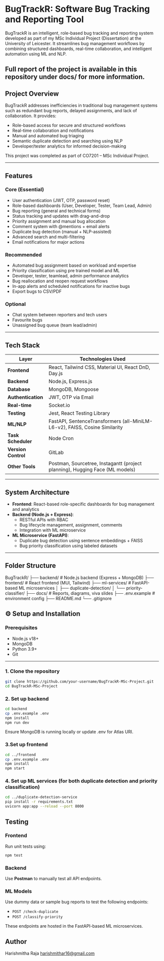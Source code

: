 # BugTrackR: Software Bug Tracking and Reporting Tool

BugTrackR is an intelligent, role-based bug tracking and reporting system developed as part of my MSc Individual Project (Dissertation) at the University of Leicester. It streamlines bug management workflows by combining structured dashboards, real-time collaboration, and intelligent automation using ML and NLP.

Full report of the project is available in this repository under docs/ for more information.
---

## Project Overview

BugTrackR addresses inefficiencies in traditional bug management systems such as redundant bug reports, delayed assignments, and lack of collaboration. It provides:

- Role-based access for secure and structured workflows
- Real-time collaboration and notifications
- Manual and automated bug triaging
- Semantic duplicate detection and searching using NLP
- Developer/tester analytics for informed decision-making

This project was completed as part of CO7201 – MSc Individual Project.

---

## Features

### Core (Essential)
- User authentication (JWT, OTP, password reset)
- Role-based dashboards (User, Developer, Tester, Team Lead, Admin)
- Bug reporting (general and technical forms)
- Status tracking and updates with drag-and-drop
- Priority assignment and manual bug allocation
- Comment system with @mentions + email alerts
- Duplicate bug detection (manual + NLP-assisted)
- Advanced search and multi-filtering
- Email notifications for major actions

### Recommended
- Automated bug assignment based on workload and expertise
- Priority classification using pre trained model and ML
- Developer, tester, teamlead, admin performance analytics
- Bug reallocation and reopen request workflows
- In-app alerts and scheduled notifications for inactive bugs
- Export bugs to CSV/PDF

### Optional
- Chat system between reporters and tech users
- Favourite bugs
- Unassigned bug queue (team lead/admin)

---

## Tech Stack

| Layer              | Technologies Used                                                                 |
|-------------------|-------------------------------------------------------------------------------------|
| **Frontend**       | React, Tailwind CSS, Material UI, React DnD, Day.js                                |
| **Backend**        | Node.js, Express.js                                                                |
| **Database**       | MongoDB, Mongoose                                                                  |
| **Authentication** | JWT, OTP via Email                                                                 |
| **Real-time**      | Socket.io                                                                          |
| **Testing**        | Jest, React Testing Library                                                        |
| **ML/NLP**         | FastAPI, SentenceTransformers (all-MiniLM-L6-v2), FAISS, Cosine Similarity         |
| **Task Scheduler** | Node Cron                                                                          |
| **Version Control**| GitLab                                                                             |
| **Other Tools**    | Postman, Sourcetree, Instagantt (project planning), Hugging Face (ML models)       |

---

## System Architecture

- **Frontend**: React-based role-specific dashboards for bug management and analytics
- **Backend (Node.js + Express)**:
  - RESTful APIs with RBAC
  - Bug lifecycle management, assignment, comments
  - Integration with ML microservice
- **ML Microservice (FastAPI)**:
  - Duplicate bug detection using sentence embeddings + FAISS
  - Bug priority classification using labeled datasets

---

## Folder Structure
BugTrackR/
├── backend/ # Node.js backend (Express + MongoDB)
├── frontend/ # React frontend (MUI, Tailwind)
├── ml-services/ # FastAPI-based ML microservices
│ ├── duplicate-detection/
│ └── priority-classifier/
├── docs/ # Reports, diagrams, viva slides
├── .env.example # environment config
├── README.md
└── .gitignore

## ⚙️ Setup and Installation

### Prerequisites
- Node.js v18+
- MongoDB
- Python 3.9+
- Git

---

### 1. Clone the repository

```bash
git clone https://github.com/your-username/BugTrackR-MSc-Project.git
cd BugTrackR-MSc-Project
```

### 2. Set up backend
```bash
cd backend
cp .env.example .env
npm install
npm run dev
```
Ensure MongoDB is running locally or update .env for Atlas URI.

### 3.Set up frontend
```bash
cd ../frontend
cp .env.example .env
npm install
npm start
```
### 4. Set up ML services (for both duplicate detection and priority classification)
```bash
cd ../duplicate-detection-service
pip install -r requirements.txt
uvicorn app:app --reload --port 8000
```

## Testing

### Frontend
Run unit tests using:

```bash
npm test
```

### Backend
Use **Postman** to manually test all API endpoints.

### ML Models
Use dummy data or sample bug reports to test the following endpoints:

- `POST /check-duplicate`  
- `POST /classify-priority`

These endpoints are hosted in the FastAPI-based ML microservices.

## Author
Harishmitha Raja
harishmithar16@gmail.com
